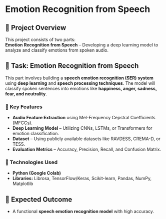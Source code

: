 
# **Emotion Recognition from Speech**    

## **📌 Project Overview**  
This project consists of two parts:  
**Emotion Recognition from Speech** – Developing a deep learning model to analyze and classify emotions from spoken audio.  

## **📌 Task: Emotion Recognition from Speech**  
This part involves building a **speech emotion recognition (SER) system** using **deep learning** and **speech processing techniques**. The model will classify spoken sentences into emotions like **happiness, anger, sadness, fear, and neutrality**.  

### **📌 Key Features**  
- **Audio Feature Extraction** using Mel-Frequency Cepstral Coefficients (MFCCs).  
- **Deep Learning Model** – Utilizing CNNs, LSTMs, or Transformers for emotion classification.  
- **Dataset** – Using publicly available datasets like RAVDESS, CREMA-D, or TESS.  
- **Evaluation Metrics** – Accuracy, Precision, Recall, and Confusion Matrix.  

### **📌 Technologies Used**  
- **Python (Google Colab)**  
- **Libraries:** Librosa, TensorFlow/Keras, Scikit-learn, Pandas, NumPy, Matplotlib   

## **📌 Expected Outcome**  
- A functional **speech emotion recognition model** with high accuracy.   

